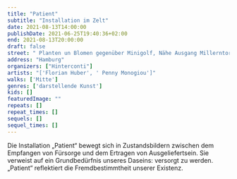 ```yaml
---
title: "Patient"
subtitle: "Installation im Zelt"
date: 2021-08-13T14:00:00
publishDate: 2021-06-25T19:40:36+02:00
end: 2021-08-13T20:00:00
draft: false
street: " Planten un Blomen gegenüber Minigolf, Nähe Ausgang Millerntor/St.Pauli"
address: "Hamburg"
organizers: ["Hinterconti"]
artists: "['Florian Huber', ' Penny Monogiou']"
walks: ['Mitte']
genres: ['darstellende Kunst']
kids: []
featuredImage: ""
repeats: []
repeat_times: []
sequels: []
sequel_times: []
---
```


Die Installation „Patient“ bewegt sich in Zustandsbildern  zwischen dem Empfangen von Fürsorge und dem Ertragen von Ausgeliefertsein. Sie verweist auf ein Grundbedürfnis unseres Daseins: versorgt zu werden. „Patient“ reflektiert die Fremdbestimmtheit unserer Existenz. 